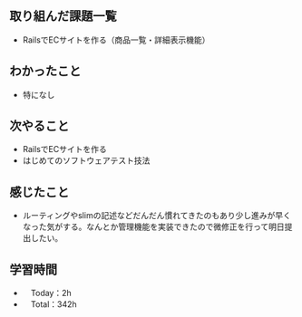 ## 取り組んだ課題一覧
- RailsでECサイトを作る（商品一覧・詳細表示機能）

## わかったこと 
- 特になし

## 次やること
- RailsでECサイトを作る
- はじめてのソフトウェアテスト技法

## 感じたこと
- ルーティングやslimの記述などだんだん慣れてきたのもあり少し進みが早くなった気がする。なんとか管理機能を実装できたので微修正を行って明日提出したい。
 
## 学習時間
- 　Today：2h
- 　Total：342h